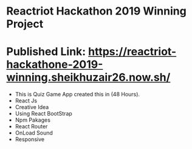 # Reactriot Hackathon 2019 Winning Project

# Published Link: https://reactriot-hackathone-2019-winning.sheikhuzair26.now.sh/

- This is Quiz Game App created this in (48 Hours). 
- React Js
- Creative Idea 
- Using React BootStrap
- Npm Pakages
- React Router
- OnLoad Sound
- Responsive 
